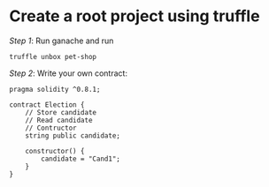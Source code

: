 # Create a root project using truffle

_Step 1_: Run ganache and run

```
truffle unbox pet-shop
```
_Step 2_: Write your own contract:
```
pragma solidity ^0.8.1;

contract Election {
    // Store candidate
    // Read candidate
    // Contructor
    string public candidate;

    constructor() {
        candidate = "Cand1";
    }
}

```
